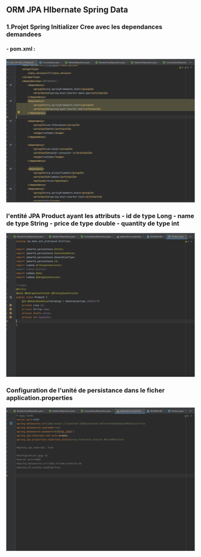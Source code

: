 <h2>ORM JPA HIbernate Spring Data </h2>
<h3> 1.Projet Spring Initializer Cree avec les dependances demandees </h3>
<h4> - pom.xml : </h4>
<img src="Captures/pom2.png">
<h3>l'entité JPA Product ayant les attributs 
- id de type Long
- name de type String
- price de type double
- quantity de type int </h3>
<img src="Captures/JPA-Product.png">
<h3>Configuration de l'unité de persistance dans le ficher application.properties  </h3>
<img src="Captures/application-properties.png">


